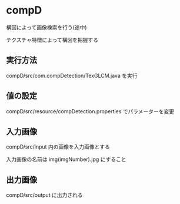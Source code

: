 # compD
構図によって画像検索を行う(途中)

テクスチャ特徴によって構図を把握する

## 実行方法
compD/src/com.compDetection/TexGLCM.java を実行

## 値の設定
compD/src/resource/compDetection.properties でパラメーターを変更

## 入力画像
compD/src/input 内の画像を入力画像とする

入力画像の名前は img(imgNumber).jpg にすること

## 出力画像
compD/src/output に出力される
